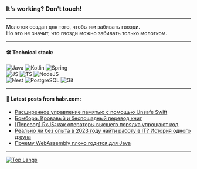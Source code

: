 ### It's working? Don't touch!

---
Молоток создан для того, чтобы им забивать гвозди. <br>
Но это не значит, что гвозди можно забивать только молотком.

---

#### 🛠️ Technical stack:

![Java](https://img.shields.io/badge/Java-informational?logo=Oracle&style=flat&logoColor=white&color=FF4500)
![Kotlin](https://img.shields.io/badge/Kotlin-informational?logo=Kotlin&style=flat&logoColor=white&color=774D97)
![Spring](https://img.shields.io/badge/SpringBoot-informational?logo=SpringBoot&style=flat&logoColor=white&color=6DB33F) <br>
![JS](https://img.shields.io/badge/JS-informational?logo=javaScript&style=flat&logoColor=black&color=F7Df1E)
![TS](https://img.shields.io/badge/TypeScript-informational?logo=typeScript&style=flat&logoColor=black&color=0667A8)
![NodeJS](https://img.shields.io/badge/NodeJS-informational?logo=node.js&style=flat&logoColor=white&color=70A760) <br>
![Nest](https://img.shields.io/badge/NestJS-informational?logo=NestJS&style=flat&logoColor=white&color=E0234E)
![PostgreSQL](https://img.shields.io/badge/PostgreSQL-informational?logo=PostgreSQL&style=flat&logoColor=white&color=DAA520)
![Git](https://img.shields.io/badge/Git-informational?logo=git&style=flat&logoColor=white&color=778899)

___

#### 💬 Latest posts from habr.com:

<!-- BLOG-POST-LIST:START -->
- [Расширенное управление памятью с помощью Unsafe Swift](https://habr.com/ru/articles/757214/?utm_source=habrahabr&utm_medium=rss&utm_campaign=757214)
- [Бомбора. Кровавый и беспощадный перевод книг](https://habr.com/ru/articles/757204/?utm_source=habrahabr&utm_medium=rss&utm_campaign=757204)
- [[Перевод] RxJS: как операторы высшего порядка упрощают код](https://habr.com/ru/articles/757202/?utm_source=habrahabr&utm_medium=rss&utm_campaign=757202)
- [Реально ли без опыта в 2023 году найти работу в IT? История одного джуна](https://habr.com/ru/articles/757184/?utm_source=habrahabr&utm_medium=rss&utm_campaign=757184)
- [Почему WebAssembly плохо годится для Java](https://habr.com/ru/articles/757182/?utm_source=habrahabr&utm_medium=rss&utm_campaign=757182)
<!-- BLOG-POST-LIST:END -->

---
[![Top Langs](https://github-readme-stats-git-master-advtsetting-gmailcom.vercel.app/api/top-langs/?username=zloylis&langs_count=10&hide_title=false&title_color=e6edf3&size_weight=0.5&count_weight=0.5&layout=compact&hide_border=true&theme=dracula)](https://github.com/zloylis)

<!-- ![GitHub stats](https://github-readme-stats-git-master-advtsetting-gmailcom.vercel.app/api?username=zloylis&show_icons=true&hide_border=true&theme=dracula&hide_title=true&include_all_commits=true&count_private=true&hide=contribs&hide_rank=true) -->
